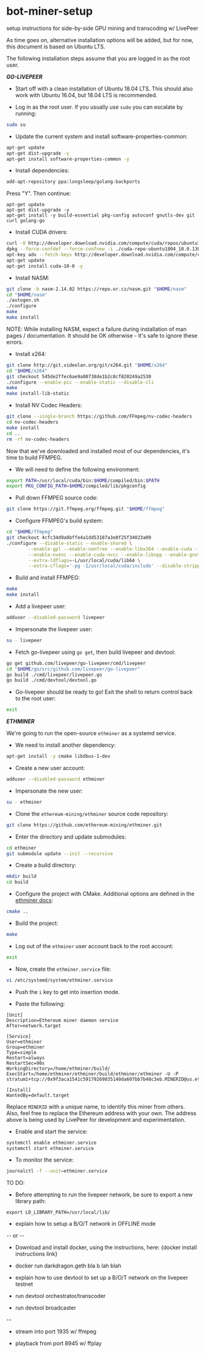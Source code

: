 # bot-miner-setup

setup instructions for side-by-side GPU mining and transcoding w/ LivePeer

As time goes on, alternative installation options will be added, but for now, this document is based on Ubuntu LTS.

The following installation steps assume that you are logged in as the root user.

***GO-LIVEPEER***

* Start off with a clean installation of Ubuntu 18.04 LTS.  This should also work with Ubuntu 16.04, but 18.04 LTS is recommended.

* Log in as the root user.  If you usually use `sudo` you can escalate by running:

```bash
sudo su
```

* Update the current system and install software-properties-common:

```bash
apt-get update
apt-get dist-upgrade -y
apt-get install software-properties-common -y
```

* Install dependencies:

```bash
add-apt-repository ppa:longsleep/golang-backports
```

Press "Y".  Then continue:

```
apt-get update
apt-get dist-upgrade -y
apt-get install -y build-essential pkg-config autoconf gnutls-dev git curl golang-go
```

* Install CUDA drivers:

```bash
curl -O http://developer.download.nvidia.com/compute/cuda/repos/ubuntu1804/x86_64/cuda-repo-ubuntu1804_10.0.130-1_amd64.deb
dpkg --force-confdef --force-confnew -i ./cuda-repo-ubuntu1804_10.0.130-1_amd64.deb
apt-key adv --fetch-keys http://developer.download.nvidia.com/compute/cuda/repos/ubuntu1604/x86_64/7fa2af80.pub
apt-get update
apt-get install cuda-10-0 -y 
```

* Install NASM:

```bash
git clone -b nasm-2.14.02 https://repo.or.cz/nasm.git "$HOME/nasm"
cd "$HOME/nasm"
./autogen.sh
./configure
make
make install
```

NOTE: While installing NASM, expect a failure during installation of man pages / documentation.  It should be OK otherwise - It's safe to ignore these errors.

* Install x264:

```bash
git clone http://git.videolan.org/git/x264.git "$HOME/x264"
cd "$HOME/x264"
git checkout 545de2ffec6ae9a80738de1b2c8cf820249a2530
./configure --enable-pic --enable-static --disable-cli
make
make install-lib-static
```

* Install NV Codec Headers:

```bash
git clone --single-branch https://github.com/FFmpeg/nv-codec-headers
cd nv-codec-headers
make install
cd ..
rm -rf nv-codec-headers
```

Now that we've downloaded and installed most of our dependencies, it's time to build FFMPEG.  

* We will need to define the following environment:

```bash
export PATH=/usr/local/cuda/bin:$HOME/compiled/bin:$PATH
export PKG_CONFIG_PATH=$HOME/compiled/lib/pkgconfig
```

* Pull down FFMPEG source code:

```bash
git clone https://git.ffmpeg.org/ffmpeg.git "$HOME/ffmpeg"
```

* Configure FFMPEG's build system:

```bash
cd "$HOME/ffmpeg"
git checkout 4cfc34d9a8bffe4a1dd53187a3e0f25f34023a09
./configure --disable-static --enable-shared \
        --enable-gpl --enable-nonfree --enable-libx264 --enable-cuda --enable-cuvid \
        --enable-nvenc --enable-cuda-nvcc --enable-libnpp --enable-gnutls \
        --extra-ldflags=-L/usr/local/cuda/lib64 \
        --extra-cflags='-pg -I/usr/local/cuda/include' --disable-stripping
```

* Build and install FFMPEG:

```bash
make
make install
```

* Add a livepeer user:

```bash
adduser --disabled-password livepeer
```

* Impersonate the livepeer user:

```bash
su - livepeer
```

* Fetch go-livepeer using `go get`, then build livepeer and devtool:

```bash
go get github.com/livepeer/go-livepeer/cmd/livepeer
cd "$HOME/go/src/github.com/livepeer/go-livepeer"
go build ./cmd/livepeer/livepeer.go
go build ./cmd/devtool/devtool.go
```

* Go-livepeer should be ready to go!  Exit the shell to return control back to the root user:

```bash
exit
```

***ETHMINER***

We're going to run the open-source `ethminer` as a systemd service.

* We need to install another dependency:

```bash
apt-get install -y cmake libdbus-1-dev
```

* Create a new user account:

```bash
adduser --disabled-password ethminer
```

* Impersonate the new user:

```bash
su - ethminer
```

* Clone the `ethereum-mining/ethminer` source code repository:

```bash
git clone https://github.com/ethereum-mining/ethminer.git
```

* Enter the directory and update submodules:

```bash
cd ethminer
git submodule update --init --recursive
```

* Create a build directory:

```bash
mkdir build
cd build
```

* Configure the project with CMake.  Additional options are defined in the [ethminer docs](https://github.com/ethereum-mining/ethminer/blob/master/docs/BUILD.md#cmake-configuration-options):

```bash
cmake ..
```

* Build the project:

```bash
make
```

* Log out of the `ethminer` user account back to the root account:

```bash
exit
```

* Now, create the `ethminer.service` file:

```bash
vi /etc/systemd/system/ethminer.service
```

* Push the `i` key to get into insertion mode.

* Paste the following:

```
[Unit]
Description=Ethereum miner daemon service
After=network.target

[Service]
User=ethminer
Group=ethminer
Type=simple
Restart=always
RestartSec=90s
WorkingDirectory=/home/ethminer/build/
ExecStart=/home/ethminer/ethminer/build/ethminer/ethminer -U -P stratum1+tcp://0x9f3aca1541c59179269035140da607bb7b40c3eb.MINERID@us.eth.wattpool.net:8008

[Install]
WantedBy=default.target
```

Replace `MINERID` with a unique name, to identify this miner from others.  Also, feel free to replace the Ethereum address with your own.  The address above is being used by LivePeer for development and experimentation.

* Enable and start the service:

```bash
systemctl enable ethminer.service
systemctl start ethminer.service
```

* To monitor the service:

```bash
journalctl -f --unit=ethminer.service
```

TO DO:
* Before attempting to run the livepeer network, be sure to export a new library path:
```
export LD_LIBRARY_PATH=/usr/local/lib/
```

* explain how to setup a B/O/T network in OFFLINE mode

-- or --

* Download and install docker, using the instructions, here:  {docker install instructions link}

* docker run darkdragon.geth bla b lah blah

* explain how to use devtool to set up a B/O/T network on the livepeer testnet

* run devtool orchestrator/transcoder

* run devtool broadcaster

--

* stream into port 1935 w/ ffmpeg

* playback from port 8945 w/ ffplay